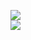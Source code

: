 [![](https://img.shields.io/badge/Made%20With-Github%20Spray-lightgrey.svg?style=for-the-badge&logo=github)](https://github.com/Annihil/github-spray#6620)  
[![](https://i.imgur.com/2DrTn0Z.gif)](https://github.com/Annihil/github-spray)